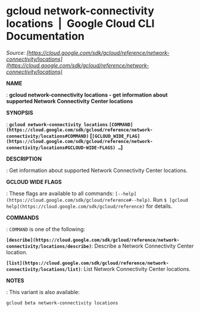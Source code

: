 # gcloud network-connectivity locations  |  Google Cloud CLI Documentation

*Source: [https://cloud.google.com/sdk/gcloud/reference/network-connectivity/locations](https://cloud.google.com/sdk/gcloud/reference/network-connectivity/locations)*

**NAME**

: **gcloud network-connectivity locations - get information about supported Network Connectivity Center locations**

**SYNOPSIS**

: **`gcloud network-connectivity locations` `[COMMAND](https://cloud.google.com/sdk/gcloud/reference/network-connectivity/locations#COMMAND)` [`[GCLOUD_WIDE_FLAG](https://cloud.google.com/sdk/gcloud/reference/network-connectivity/locations#GCLOUD-WIDE-FLAGS) …`]**

**DESCRIPTION**

: Get information about supported Network Connectivity Center locations.

**GCLOUD WIDE FLAGS**

: These flags are available to all commands: `[--help](https://cloud.google.com/sdk/gcloud/reference#--help)`.
Run `$ [gcloud help](https://cloud.google.com/sdk/gcloud/reference)` for details.

**COMMANDS**

: ``COMMAND`` is one of the following:

**`[describe](https://cloud.google.com/sdk/gcloud/reference/network-connectivity/locations/describe)`**:
Describe a Network Connectivity Center location.

**`[list](https://cloud.google.com/sdk/gcloud/reference/network-connectivity/locations/list)`**:
List Network Connectivity Center locations.

**NOTES**

: This variant is also available:

```
gcloud beta network-connectivity locations
```